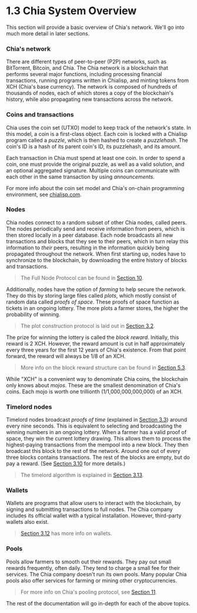 # 1.3 Chia System Overview

This section will provide a basic overview of Chia's network. We'll go into much more detail in later sections.

### Chia's network
There are different types of peer-to-peer (P2P) networks, such as BitTorrent, Bitcoin, and Chia. The Chia network is a blockchain that performs several major functions, including processing financial transactions, running programs written in Chialisp, and minting tokens from XCH (Chia's base currency). The network is composed of hundreds of thousands of nodes, each of which stores a copy of the blockchain's history, while also propagating new transactions across the network.

### Coins and transactions
Chia uses the coin set (UTXO) model to keep track of the network's state. In this model, a coin is a first-class object. Each coin is locked with a Chialisp program called a _puzzle_, which is then hashed to create a _puzzlehash_. The coin's ID is a hash of its parent coin's ID, its puzzlehash, and its amount.

Each transaction in Chia must spend at least one coin. In order to spend a coin, one must provide the original puzzle, as well as a valid solution, and an optional aggregated signature. Multiple coins can communicate with each other in the same transaction by using _announcements_.

For more info about the coin set model and Chia's on-chain programming environment, see [chialisp.com](https://chialisp.com).

### Nodes
Chia nodes connect to a random subset of other Chia nodes, called peers. The nodes periodically send and receive information from peers, which is then stored locally in a peer database. Each node broadcasts all new transactions and blocks that they see to their peers, which in turn relay this information to _their_ peers, resulting in the information quickly being propagated throughout the network. When first starting up, nodes have to synchronize to the blockchain, by downloading the entire history of blocks and transactions.

  >The Full Node Protocol can be found in [Section 10](/docs/10protocol/protocol "Section 3.10: Full Node Protocol").

Additionally, nodes have the option of _farming_ to help secure the network. They do this by storing large files called _plots_, which mostly consist of random data called _proofs of space_. These proofs of space function as tickets in an ongoing lottery. The more plots a farmer stores, the higher the probability of winning.

  >The plot construction protocol is laid out in [Section 3.2](/docs/03consensus/proof-of-space "Section 3.2: Proof of Space.").

The prize for winning the lottery is called the _block reward_. Initially, this reward is 2 XCH. However, the reward amount is cut in half approximately every three years for the first 12 years of Chia's existence. From that point forward, the reward will always be 1/8 of an XCH.

  >More info on the block reward structure can be found in [Section 5.3](/docs/05block-validation/block_rewards "Section 5.3: Block Rewards").

While "XCH" is a convenient way to denominate Chia coins, the blockchain only knows about _mojos_. These are the smallest denomination of Chia's coins. Each mojo is worth one trillionth (1/1,000,000,000,000) of an XCH.

### Timelord nodes
Timelord nodes broadcast _proofs of time_ (explained in [Section 3.3](/docs/03consensus/vdfs "Section 3.3: VDFs")) around every nine seconds. This is equivalent to selecting and broadcasting the winning numbers in an ongoing lottery. When a farmer has a valid proof of space, they win the current lottery drawing. This allows them to process the highest-paying transactions from the mempool into a new block. They then broadcast this block to the rest of the network. Around one out of every three blocks contains transactions. The rest of the blocks are empty, but do pay a reward. (See [Section 3.10](/docs/03consensus/foliage "Section 3.10: Foliage") for more details.)

  >The timelord algorithm is explained in [Section 3.13](/docs/03consensus/timelords "Section 3.13: Timelord Algorithm").

### Wallets
Wallets are programs that allow users to interact with the blockchain, by signing and submitting transactions to full nodes. The Chia company includes its official wallet with a typical installation. However, third-party wallets also exist.

  >[Section 3.12](/docs/03consensus/light_clients "Section 3.12: Light Clients") has more info on wallets.

### Pools
Pools allow farmers to smooth out their rewards. They pay out small rewards frequently, often daily. They tend to charge a small fee for their services. The Chia company doesn't run its own pools. Many popular Chia pools also offer services for farming or mining other cryptocurrencies.

  >For more info on Chia's pooling protocol, see [Section 11](/docs/11pooling/pooling "Section 11: Pooling").

The rest of the documentation will go in-depth for each of the above topics.
